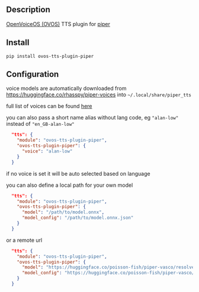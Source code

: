 ## Description

[OpenVoiceOS (OVOS)](https://openvoiceos.org) TTS plugin for [piper](https://github.com/rhasspy/piper)

## Install

`pip install ovos-tts-plugin-piper`

## Configuration

voice models are automatically downloaded from https://huggingface.co/rhasspy/piper-voices into `~/.local/share/piper_tts`

full list of voices can be found [here](https://huggingface.co/rhasspy/piper-voices/blob/main/voices.json)

you can also pass a short name alias without lang code, eg `"alan-low"` instead of `"en_GB-alan-low"`

```json
  "tts": {
    "module": "ovos-tts-plugin-piper",
    "ovos-tts-plugin-piper": {
      "voice": "alan-low"
    }
  }
```
if no voice is set it will be auto selected based on language

you can also define a local path for your own model

```json
  "tts": {
    "module": "ovos-tts-plugin-piper",
    "ovos-tts-plugin-piper": {
      "model": "/path/to/model.onnx",
      "model_config": "/path/to/model.onnx.json"
    }
  }
```

or a remote url

```json
  "tts": {
    "module": "ovos-tts-plugin-piper",
    "ovos-tts-plugin-piper": {
      "model": "https://huggingface.co/poisson-fish/piper-vasco/resolve/main/onnx/vasco.onnx",
      "model_config": "https://huggingface.co/poisson-fish/piper-vasco/resolve/main/onnx/vasco.onnx.json"
    }
  }
```